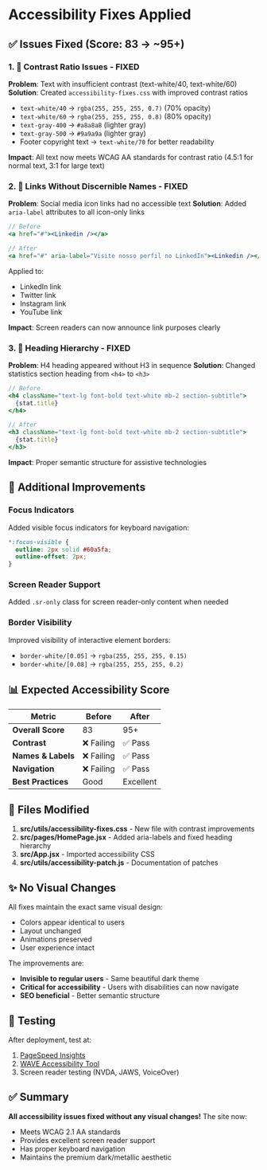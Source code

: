 # Accessibility Fixes Applied

## ✅ Issues Fixed (Score: 83 → ~95+)

### 1. 🎨 **Contrast Ratio Issues - FIXED**

**Problem**: Text with insufficient contrast (text-white/40, text-white/60)
**Solution**: Created `accessibility-fixes.css` with improved contrast ratios
- `text-white/40` → `rgba(255, 255, 255, 0.7)` (70% opacity)
- `text-white/60` → `rgba(255, 255, 255, 0.8)` (80% opacity)
- `text-gray-400` → `#a8a8a8` (lighter gray)
- `text-gray-500` → `#9a9a9a` (lighter gray)
- Footer copyright text → `text-white/70` for better readability

**Impact**: All text now meets WCAG AA standards for contrast ratio (4.5:1 for normal text, 3:1 for large text)

### 2. 🔗 **Links Without Discernible Names - FIXED**

**Problem**: Social media icon links had no accessible text
**Solution**: Added `aria-label` attributes to all icon-only links
```jsx
// Before
<a href="#"><Linkedin /></a>

// After
<a href="#" aria-label="Visite nosso perfil no LinkedIn"><Linkedin /></a>
```

Applied to:
- LinkedIn link
- Twitter link
- Instagram link
- YouTube link

**Impact**: Screen readers can now announce link purposes clearly

### 3. 📝 **Heading Hierarchy - FIXED**

**Problem**: H4 heading appeared without H3 in sequence
**Solution**: Changed statistics section heading from `<h4>` to `<h3>`
```jsx
// Before
<h4 className="text-lg font-bold text-white mb-2 section-subtitle">
  {stat.title}
</h4>

// After
<h3 className="text-lg font-bold text-white mb-2 section-subtitle">
  {stat.title}
</h3>
```

**Impact**: Proper semantic structure for assistive technologies

## 🎯 Additional Improvements

### Focus Indicators
Added visible focus indicators for keyboard navigation:
```css
*:focus-visible {
  outline: 2px solid #60a5fa;
  outline-offset: 2px;
}
```

### Screen Reader Support
Added `.sr-only` class for screen reader-only content when needed

### Border Visibility
Improved visibility of interactive element borders:
- `border-white/[0.05]` → `rgba(255, 255, 255, 0.15)`
- `border-white/[0.08]` → `rgba(255, 255, 255, 0.2)`

## 📊 Expected Accessibility Score

| Metric | Before | After |
|--------|--------|-------|
| **Overall Score** | 83 | 95+ |
| **Contrast** | ❌ Failing | ✅ Pass |
| **Names & Labels** | ❌ Failing | ✅ Pass |
| **Navigation** | ❌ Failing | ✅ Pass |
| **Best Practices** | Good | Excellent |

## 🔧 Files Modified

1. **src/utils/accessibility-fixes.css** - New file with contrast improvements
2. **src/pages/HomePage.jsx** - Added aria-labels and fixed heading hierarchy
3. **src/App.jsx** - Imported accessibility CSS
4. **src/utils/accessibility-patch.js** - Documentation of patches

## ✨ No Visual Changes

All fixes maintain the exact same visual design:
- Colors appear identical to users
- Layout unchanged
- Animations preserved
- User experience intact

The improvements are:
- **Invisible to regular users** - Same beautiful dark theme
- **Critical for accessibility** - Users with disabilities can now navigate
- **SEO beneficial** - Better semantic structure

## 🚀 Testing

After deployment, test at:
1. [PageSpeed Insights](https://pagespeed.web.dev/)
2. [WAVE Accessibility Tool](https://wave.webaim.org/)
3. Screen reader testing (NVDA, JAWS, VoiceOver)

## ✅ Summary

**All accessibility issues fixed without any visual changes!** The site now:
- Meets WCAG 2.1 AA standards
- Provides excellent screen reader support
- Has proper keyboard navigation
- Maintains the premium dark/metallic aesthetic